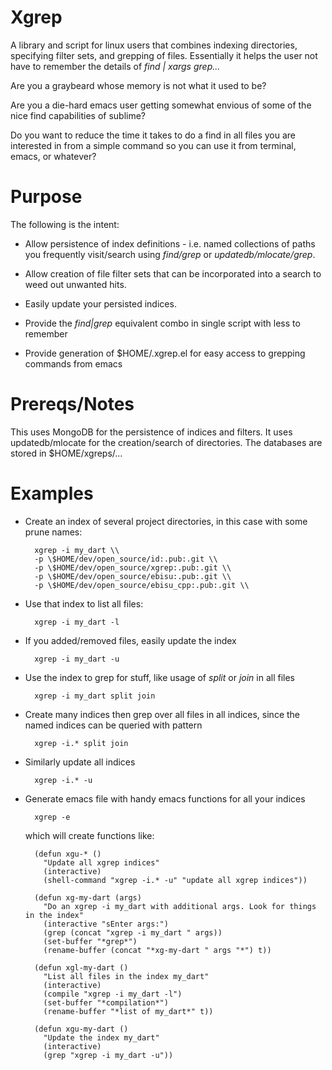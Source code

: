 # Xgrep

A library and script for linux users that combines indexing
directories, specifying filter sets, and grepping of
files. Essentially it helps the user not have to remember the details
of *find | xargs grep...*

Are you a graybeard whose memory is not what it used to be?

Are you a die-hard emacs user getting somewhat envious of some of the
nice find capabilities of sublime?

Do you want to reduce the time it takes to do a find in all files you
are interested in from a simple command so you can use it from
terminal, emacs, or whatever?

# Purpose

The following is the intent:

* Allow persistence of index definitions - i.e. named collections of
  paths you frequently visit/search using *find/grep* or
  *updatedb/mlocate/grep*.

* Allow creation of file filter sets that can be incorporated into a
  search to weed out unwanted hits.

* Easily update your persisted indices. 

* Provide the *find|grep* equivalent combo in single script with less
  to remember

* Provide generation of $HOME/.xgrep.el for easy access to grepping
  commands from emacs

# Prereqs/Notes

This uses MongoDB for the persistence of indices and filters.  It uses
updatedb/mlocate for the creation/search of directories. The databases
are stored in $HOME/xgreps/...

# Examples

* Create an index of several project directories, in this case with
  some prune names:

        xgrep -i my_dart \\
        -p \$HOME/dev/open_source/id:.pub:.git \\           
        -p \$HOME/dev/open_source/xgrep:.pub:.git \\
        -p \$HOME/dev/open_source/ebisu:.pub:.git \\
        -p \$HOME/dev/open_source/ebisu_cpp:.pub:.git \\       

* Use that index to list all files:

        xgrep -i my_dart -l

* If you added/removed files, easily update the index

        xgrep -i my_dart -u

* Use the index to grep for stuff, like usage of *split* or *join* in all files

        xgrep -i my_dart split join

* Create many indices then grep over all files in all indices, since
  the named indices can be queried with pattern

        xgrep -i.* split join

* Similarly update all indices

        xgrep -i.* -u

* Generate emacs file with handy emacs functions for all your indices

        xgrep -e

  which will create functions like:

        (defun xgu-* ()
          "Update all xgrep indices"
          (interactive)
          (shell-command "xgrep -i.* -u" "update all xgrep indices"))

        (defun xg-my-dart (args)
          "Do an xgrep -i my_dart with additional args. Look for things in the index"
          (interactive "sEnter args:")
          (grep (concat "xgrep -i my_dart " args))
          (set-buffer "*grep*")
          (rename-buffer (concat "*xg-my-dart " args "*") t))

        (defun xgl-my-dart ()
          "List all files in the index my_dart"
          (interactive)
          (compile "xgrep -i my_dart -l")
          (set-buffer "*compilation*")
          (rename-buffer "*list of my_dart*" t))

        (defun xgu-my-dart ()
          "Update the index my_dart"
          (interactive)
          (grep "xgrep -i my_dart -u"))


